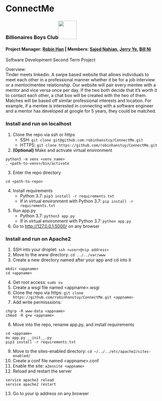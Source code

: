 # ConnectMe
### Billionaires Boys Club<img src="https://ballzbeatz.com/wp-content/uploads/2018/01/Billionaire-Boys-Club-Logo-Decal-Sticker.jpg" height="60">
#### Project Manager: [Robin Han](https://www.github.com/robinhanstuy/) | Members: [Sajed Nahian](https://github.com/SajedNahian), [Jerry Ye](https://github.com/jerry1ye10), [Bill Ni](https://www.github.com/bnidevs/)
Software Development Second Term Project 

Overview:  
Tinder meets linkedin. A swipe based website that allows individuals to meet each other in a professional manner whether it be for a job interview or a mentor/mentee relationship. Our website will pair every mentee with a mentor and vice versa once per day. If the two both decide that it’s worth it to contact each other, a chat box will be created with the two of them. Matches will be based off similar professional interests and location. For example, if a mentee is interested in connecting with a software engineer and a mentor has developed at google for 5 years, they could be matched. 

### Install and run on localhost
1. Clone the repo via ssh or https
   - SSH: ```git clone git@github.com:robinhanstuy/ConnectMe.git```
   - HTTPS: ```git clone https://github.com/robinhanstuy/ConnectMe.git```
2. **(Optional)** Make and activate virtual environment
```
python3 -m venv <venv_name>
. <path-to-venv>/bin/activate
```
3. Enter the repo directory
```
cd <path-to-repo>
```
4. Install requirements
   - Python 3.7: ```pip3 install -r requirements.txt```
   - If in virtual environment with Python 3.7: ```pip install -r requirements.txt```
5. Run app.py
   - Python 3.7: ```python3 app.py```
   - If in virtual environment with Python 3.7: ```python app.py```
6. Go to http://127.0.0.1:5000/ on any browser

### Install and run on Apache2
1. SSH into your droplet:
```ssh <user>@<ip address>```
2. Move to the www directory:
```cd ../../var/www```
3. Create a new directory named after your app and cd into it
```
mkdir <appname>
cd <appname>
```
4. Get root access:
```sudo su```
5. Create a wsgi file named \<appname\>.wsgi
6. Clone the repo via https:
```git clone https://github.com/robinhanstuy/ConnectMe.git <appname>```
7. Add write permisssions:
```
chgrp -R www-data <appname>
chmod -R g+w <appname>
```
8. Move into the repo, rename app.py, and install requirements
```
cd <appname>
mv app.py __init__.py
pip3 install -r requirements.txt
```
9. Move to the sites-enabled directory:
```cd ~/../../etc/apache2/sites-enabled/```
10. Create a conf file named \<appname\>.conf
11. Enable the site:
```a2ensite <appname>```
12. Reload and restart the server
```
service apache2 reload
service apache2 restart
```
13. Go to your ip address on any browser
